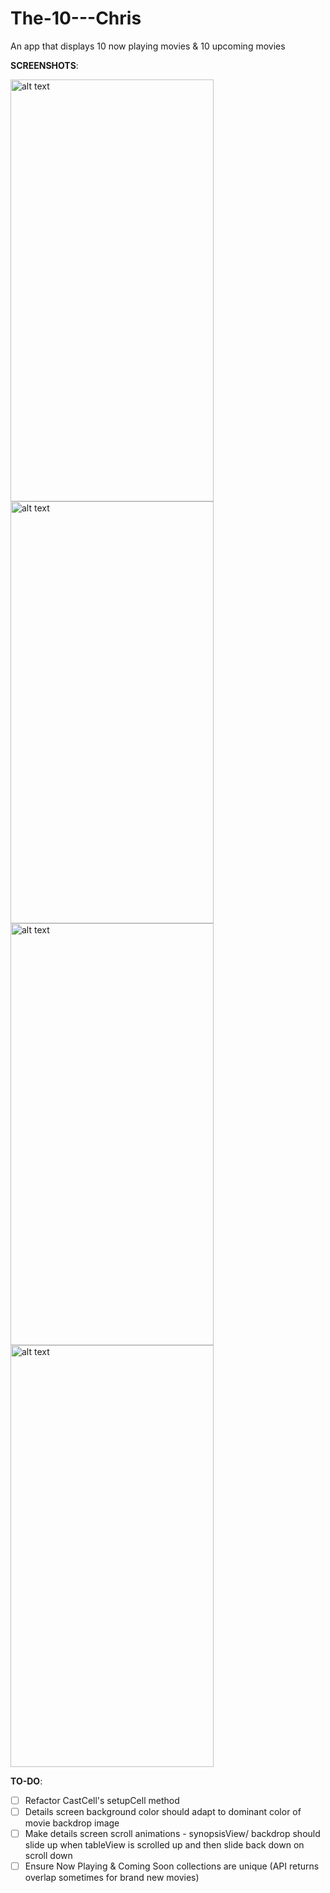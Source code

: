 # The-10---Chris
An app that displays 10 now playing movies &amp; 10 upcoming movies

<b>SCREENSHOTS</b>:

<img src="https://user-images.githubusercontent.com/8717712/52974620-0769a680-3377-11e9-9f07-0a94b8ffdc82.png" alt="alt text" width="325" height="675">
<img src="https://user-images.githubusercontent.com/8717712/52974618-0769a680-3377-11e9-8e9b-85924df68f1c.png" alt="alt text" width="325" height="675">
<img src="https://user-images.githubusercontent.com/8717712/52974617-06d11000-3377-11e9-8426-5ebef9f1ed00.png" alt="alt text" width="325" height="675">
<img src="https://user-images.githubusercontent.com/8717712/52974616-06d11000-3377-11e9-859b-ff8496d12934.png" alt="alt text" width="325" height="675">

<b>TO-DO</b>: 
 - [ ] Refactor CastCell's setupCell method
 - [ ] Details screen background color should adapt to dominant color of movie backdrop image
 - [ ] Make details screen scroll animations - synopsisView/ backdrop should slide up when tableView is scrolled up and then slide back down on scroll down
 - [ ] Ensure Now Playing & Coming Soon collections are unique (API returns overlap sometimes for brand new movies)
